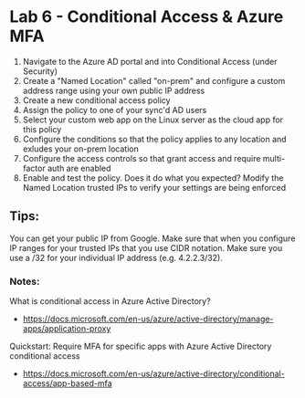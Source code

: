 # Lab 6 - Conditional Access & Azure MFA

1. Navigate to the Azure AD portal and into Conditional Access (under Security)
2. Create a "Named Location" called "on-prem" and configure a custom address range using your own public IP address
2. Create a new conditional access policy
3. Assign the policy to one of your sync'd AD users
4. Select your custom web app on the Linux server as the cloud app for this policy
5. Configure the conditions so that the policy applies to any location and exludes your on-prem location
6. Configure the access controls so that grant access and require multi-factor auth are enabled
7. Enable and test the policy. Does it do what you expected? Modify the Named Location trusted IPs to verify your settings are being enforced

## Tips:

You can get your public IP from Google. Make sure that when you configure IP ranges for your trusted IPs that you use CIDR notation. Make sure you use a /32 for your individual IP address (e.g. 4.2.2.3/32).

### Notes:

What is conditional access in Azure Active Directory?
* https://docs.microsoft.com/en-us/azure/active-directory/manage-apps/application-proxy

Quickstart: Require MFA for specific apps with Azure Active Directory conditional access
* https://docs.microsoft.com/en-us/azure/active-directory/conditional-access/app-based-mfa